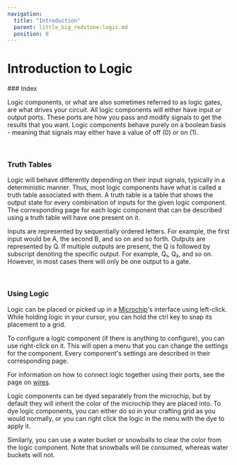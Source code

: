 ```yaml
---
navigation:
  title: "Introduction"
  parent: little_big_redstone:logic.md
  position: 0
---
```


# Introduction to Logic

<FloatingColumn align="right">
	### Index
	<LogicIndex />
</FloatingColumn>

Logic components, or what are also sometimes referred to as logic gates, are what drives your circuit. All logic 
components will either have input or output ports. These ports are how you pass and modify signals to get the results
that you want. Logic components behave purely on a boolean basis - meaning that signals may either have a value of
off (0) or on (1).

<br />

### Truth Tables

Logic will behave differently depending on their input signals, typically in a deterministic manner. Thus, most logic 
components have what is called a truth table associated with them. A truth table is a table that shows the output
state for every combination of inputs for the given logic component. The corresponding page for each logic component
that can be described using a truth table will have one present on it.

Inputs are represented by sequentially ordered letters. For example, the first input would be A, the second B, and so
on and so forth. Outputs are represented by Q. If multiple outputs are present, the Q is followed by subscript denoting
the specific output. For example, Q₁, Q₂, and so on. However, in most cases there will only be one output to a gate.

<br />

### Using Logic

Logic can be placed or picked up in a [Microchip](../microchips.md)'s interface using left-click. While holding logic in your
cursor, you can hold the ctrl key to snap its placement to a grid.

To configure a logic component (if there is anything to configure), you can use right-click on it. This will open a
menu that you can change the settings for the component. Every component's settings are described in their
corresponding page.

For information on how to connect logic together using their ports, see the page on [wires](../redstone_bits.md).

Logic components can be dyed separately from the microchip, but by default they will inherit the color of the microchip
they are placed into. To dye logic components, you can either do so in your crafting grid as you would normally, or you
can right click the logic in the menu with the dye to apply it.

Similarly, you can use a water bucket or snowballs to clear the color from the logic component. Note that snowballs
will be consumed, whereas water buckets will not.
